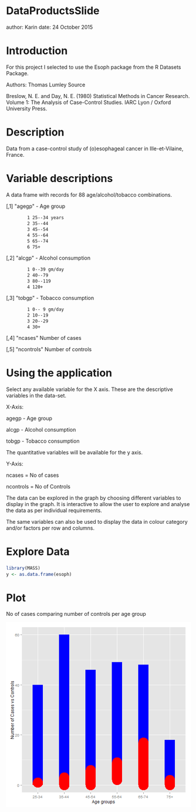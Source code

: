 DataProductsSlide
========================================================
author: Karin
date: 24 October 2015

Introduction
========================================================

For this project I selected to use the Esoph package from the R Datasets Package.

Authors:
Thomas Lumley
Source

Breslow, N. E. and Day, N. E. (1980) Statistical Methods in Cancer Research. Volume 1: The Analysis of Case-Control Studies. IARC Lyon / Oxford University Press. 


Description
========================================================


Data from a case-control study of (o)esophageal cancer in Ille-et-Vilaine, France. 


Variable descriptions
========================================================

A data frame with records for 88 age/alcohol/tobacco combinations.

[,1] 	"agegp" - Age group 

            1 25--34 years
			2 35--44
			3 45--54
			4 55--64
			5 65--74
			6 75+
			
[,2] 	"alcgp" - Alcohol consumption 	

            1 0--39 gm/day
			2 40--79
			3 80--119
			4 120+
			
[,3] 	"tobgp" - Tobacco consumption 	

            1 0-- 9 gm/day
			2 10--19
			3 20--29
			4 30+
			
[,4] 	"ncases" 	Number of cases 	

[,5] 	"ncontrols" 	Number of controls 	

Using the application
========================================================
Select any available variable for the X axis. These are the descriptive variables in the data-set.

X-Axis:

agegp - Age group 

alcgp - Alcohol consumption 

tobgp - Tobacco consumption 

The quantitative variables will be available for the y axis.

Y-Axis:

ncases = No of cases

ncontrols = No of Controls

The data can be explored in the graph by choosing different variables to display in the graph. It is interactive to allow the user to explore and analyse the data as per individual requirements.

The same variables can also be used to display the data in colour category and/or factors per row and columns.

Explore Data
========================================================


```r
library(MASS)
y <- as.data.frame(esoph)
```

Plot
========================================================
No of cases comparing number of controls per age group

![plot of chunk unnamed-chunk-2](DataProductsSlide-figure/unnamed-chunk-2-1.png) 

